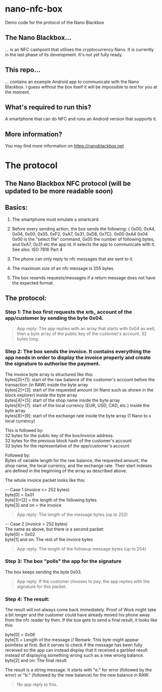 # nano-nfc-box
Demo code for the protocol of the Nano Blackbox

## The Nano Blackbox...
... is an NFC cashpoint that utilises the cryptocurrency Nano. It is currently in the last phase of its development. It's not yet fully ready.

## This repo...
... contains an example Android app to communicate with the Nano Blackbox. I guess without the box itself it will be impossible to test for you at the moment.

## What's required to run this?
A smartphone that can do NFC and runs an Android version that supports it.  

## More information?
You may find more information on https://nanoblackbox.net

# The protocol

## The Nano Blackbox NFC protocol (will be updated to be more readable soon)

## Basics: 

1. The smartphone must emulate a smartcard.

2. Before every sending action, the box sends the following: { 0x00, 0xA4, 0x04, 0x00, 0x05, 0xF2, 0xA7, 0x31, 0xD8, 0x7C}.
0x00 0xA4 0x04 0x00 is the "select file" command, 0x05 the number of following bytes, and 0xA7, 0x31 etc the app id. It selects the app to communicate with it.
See also: ISO 7816 Part 4

3. The phone can only reply to nfc messages that are sent to it.

4. The maximum size of an nfc message is 255 bytes.

5. The box resends requests/messages if a return message does not have the expected format.

## The protocol:

### Step 1: The box first requests the xrb_ account of the app/customer by sending the byte 0x04.
> App reply: The app replies with an array that starts with 0x04 as well, then a byte array of the public key of the customer's account, 32 bytes long.

### Step 2: The box sends the invoice. It contains everything the app needs in order to display the invoice properly and create the signature to authorise the payment.  

The invoice byte array is structured like this:  
bytes[0]+[1]: start of the raw balance of the customer's account before the transaction (in RAW) inside the byte array  
bytes[2]+[3]: start of the requested amount (in Nano such as shown in the block explorer) inside the byte array  
bytes[4]+[5]: start of the shop name inside the byte array  
bytes[6]+[7]: start of the local currency (EUR, USD, CAD, etc.) inside the byte array  
bytes[8]+[9]: start of the exchange rate inside the byte array (1 Nano to x local currency)  
  
This is followed by:  
32 bytes for the public key of the box/invoice address.  
32 bytes for the previous block hash of the customer's account  
32 bytes for the representative of the app/customer's account  
  
Followed by:  
Bytes of variable length for the raw balance, the requested amount, the shop name, the local currency, and the exchange rate. Their start indexes are defined in the beginning of the array as described above.  
  
The whole invoice packet looks like this:  
  
-- Case 1 (invoice <= 252 bytes)  
byte[0] = 0x01  
byte[1]+[2] = the length of the following bytes  
byte[3] and on = the invoice  
> App reply: The length of the message bytes (up to 252)  
  
-- Case 2 (invoice > 252 bytes)  
The same as above, but there is a second packet:  
byte[0] = 0x02  
byte[1] and on: The rest of the invoice bytes  
> App reply: The length of the followup message bytes (up to 254)  
  
### Step 3: The box "polls" the app for the signature  
  
The box keeps sending the byte 0x03.  
> App reply: If the customer chooses to pay, the app replies with the signature for this packet.  
  
### Step 4: The result:  
  
The result will not always come back immediately. Proof of Work might take a bit longer and the customer could have already moved his phone away from the nfc reader by then. If the box gets to send a final result, it looks like this:  
  
byte[0] = 0x06  
byte[1] = Length of the message // Remark: This byte might appear pointless at first. But it serves to check if the message has been fully received so the app can instead display that it received a garbled result instead of displaying something wrong such as a new wrong balance.  
byte[2] and on: The final result  

The result is a string message. It starts with "e:" for error (followed by the error) or "b:" (followed by the new balance) for the new balance in RAW.  
  
> No app reply to this.
